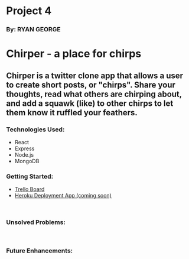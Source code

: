 # Project 4
### By: RYAN GEORGE
# Chirper - a place for chirps


## Chirper is a twitter clone app that allows a user to create short posts, or "chirps". Share your thoughts, read what others are chirping about, and add a squawk (like) to other chirps to let them know it ruffled your feathers. 

### Technologies Used:

* React
* Express
* Node.js
* MongoDB

### Getting Started:

* [Trello Board](https://trello.com/b/iQjnl53i/project-4)
* [Heroku Deployment App (coming soon)](https://heroku.com)

<br>

### Unsolved Problems:

<br>

### Future Enhancements: